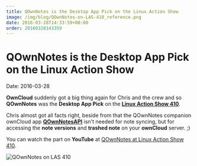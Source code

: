 ```yaml
---
title: QOwnNotes is the Desktop App Pick on the Linux Action Show
image: /img/blog/QOwnNotes-on-LAS-410_reference.png
date: 2016-03-28T14:33:59+00:00
order: 20160328143359
---
```


# QOwnNotes is the Desktop App Pick on the Linux Action Show

<v-subheader class="blog">Date: 2016-03-28</v-subheader>

**OwnCloud** suddenly got a big thing again for Chris and the crew and so **QOwnNotes** was the **Desktop App Pick** on the **[Linux Action Show 410](http://www.jupiterbroadcasting.com/98121/floating-on-owncloud-9-las-410/)**.

Chris almost got all facts right, beside from that the QOwnNotes companion ownCloud app [**QOwnNotesAPI**](https://apps.owncloud.com/content/show.php/QOwnNotesAPI?content=173817) isn't needed for note syncing, but for accessing the **note versions** and **trashed note** on your **ownCloud** server. ;)

You can watch the part on **YouTube** at [QOwnNotes at Linux Action Show 410](https://youtu.be/PAVL--BgA7E?t=11m16s).

![QOwnNotes on LAS 410](/img/blog/QOwnNotes-on-LAS-410_reference.png "QOwnNotes on LAS 410")
